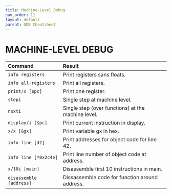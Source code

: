 ```yaml
---
title: Machine-Level Debug
nav_order: 11
layout: default
parent: GDB Cheatsheet
---
```


# **MACHINE-LEVEL DEBUG**

| Command                 | Result                                             |
| :---------------------- | :------------------------------------------------- |
| `info registers`        | Print registers sans floats.                       |
| `info all-registers`    | Print all registers.                               |
| `print/x [$pc]`         | Print one register.                                |
| `stepi`                 | Single step at machine level.                      |
| `nexti`                 | Single step (over functions) at the machine level. |
| `display/i [$pc]`       | Print current instruction in display.              |
| `x/x [&gx]`             | Print variable gx in hex.                          |
| `info line [42]`        | Print addresses for object code for line 42.       |
| `info line [*0x2c4e]`   | Print line number of object code at address.       |
| `x/10i [main]`          | Disassemble first 10 instructions in main.         |
| `disassemble [address]` | Dissassemble code for function around address.     |